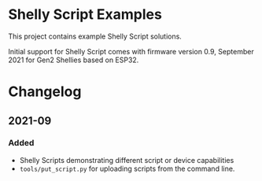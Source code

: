 # Shelly Script Examples
This project contains example Shelly Script solutions.

Initial support for Shelly Script comes with firmware version 0.9, September
2021 for Gen2 Shellies based on ESP32.

# Changelog

## 2021-09

### Added
- Shelly Scripts demonstrating different script or device capabilities
- `tools/put_script.py` for uploading scripts from the command line.
